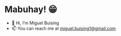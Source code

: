 # Mabuhay! 😁
- 👋 Hi, I’m Miguel Buising
- 📫 You can reach me at miguel.buising1@gmail.com



<!---
m1ggy/m1ggy is a ✨ special ✨ repository because its `README.md` (this file) appears on your GitHub profile.
You can click the Preview link to take a look at your changes.
--->
